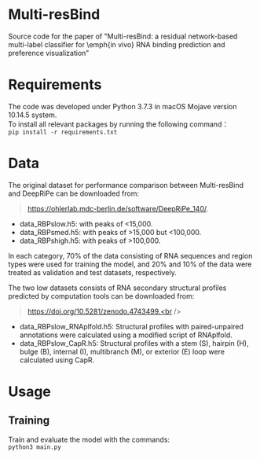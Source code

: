# Multi-resBind
Source code for the paper of "Multi-resBind: a residual network-based multi-label classifier for \emph{in vivo} RNA binding prediction and preference visualization"
# Requirements
The code was developed under Python 3.7.3 in macOS Mojave version 10.14.5 system.  
To install all relevant packages by running the following command：  
`pip install -r requirements.txt`
# Data
The original dataset for performance comparison between Multi-resBind and DeepRiPe can be downloaded from: <br />
>https://ohlerlab.mdc-berlin.de/software/DeepRiPe_140/. <br />
- data_RBPslow.h5: with peaks of <15,000. <br />
- data_RBPsmed.h5: with peaks of >15,000 but <100,000.  <br />
- data_RBPshigh.h5: with peaks of >100,000. <br />

In each category, 70% of the data consisting of RNA sequences and region types were used for training the model, and 20% and 10% of the data were treated as validation and test datasets, respectively.  

The two low datasets consists of RNA secondary structural profiles predicted by computation tools can be downloaded from: <br />
>https://doi.org/10.5281/zenodo.4743499.<br />

- data_RBPslow_RNAplfold.h5: Structural profiles with paired-unpaired annotations were calculated using a modified script of RNAplfold.
- data_RBPslow_CapR.h5: Structural profiles with a stem (S), hairpin (H), bulge (B), internal (I), multibranch (M), or exterior (E) loop were calculated using CapR.

# Usage
## Training
Train and evaluate the model with the commands:  
`python3 main.py`
